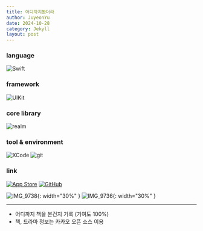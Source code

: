 ```yaml
---
title: 어디까지봤더라
author: JuyeonYu
date: 2024-10-28
category: Jekyll
layout: post
---
```


### language
![Swift](https://img.shields.io/badge/swift-F54A2A?style=for-the-badge&logo=swift&logoColor=white) 

### framework
![UIKit](https://img.shields.io/badge/UIkit-000000?style=for-the-badge&logo=ios&logoColor=white) 

### core library
![realm](https://img.shields.io/badge/realm-39477F.svg?style=for-the-badge&logo=realm&logoColor=white)

### tool & environment
![XCode](https://img.shields.io/badge/XCode-147EFB.svg?style=for-the-badge&logo=xcode&logoColor=white)
![git](https://img.shields.io/badge/git-F05032.svg?style=for-the-badge&logo=git&logoColor=white)

### link
[![App Store](https://img.shields.io/badge/App_Store-0D96F6?style=for-the-badge&logo=app-store&logoColor=white)](https://apps.apple.com/kr/app/두두/id6449709551)
[![GitHub](https://img.shields.io/badge/github-%23121011.svg?style=for-the-badge&logo=github&logoColor=white)](https://github.com/JuyeonYu/dodo)

![IMG_9738](https://github.com/user-attachments/assets/0c489c05-86c9-4ee5-a1c5-b2429114eb93){: width="30%" }
![IMG_9736](https://github.com/user-attachments/assets/593d4c03-2f31-4b97-b720-6c927c822ddb){: width="30%" }

-----
- 어디까지 책을 본건지 기록 (기여도 100%)
- 책, 드라마 정보는 카카오 오픈 소스 이용